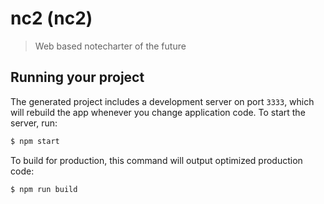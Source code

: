
# nc2 (nc2)

> Web based notecharter of the future

## Running your project

The generated project includes a development server on port `3333`, which will rebuild the app whenever you change application code. To start the server, run:

```bash
$ npm start
```

To build for production, this command will output optimized production code:

```bash
$ npm run build
```
